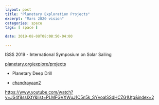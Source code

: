 ```yaml
---
layout: post
title: "Planetary Exploration Projects"
excerpt: "Mars 2020 vision"
categories: space
tags: [ space ]

date: 2019-08-08T08:08:50-04:00

---
```


ISSS 2019 - International Symposium on Solar Sailing

[planetary.org/explore/projects](https://planetary.org/explore/projects)

* Planetary Deep Drill

* [chandrayaan2](http://www.planetary.org/explore/space-topics/space-missions/chandrayaan-2.html)


https://www.youtube.com/watch?v=JS4f8ssIXtY&list=PLMFGVXWuJ1C5n5k_SYvoaISSdHCZG1Utg&index=2
